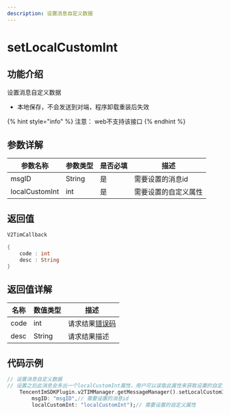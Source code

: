 ```yaml
---
description: 设置消息自定义数据
---
```


# setLocalCustomInt

## 功能介绍

设置消息自定义数据

* 本地保存，不会发送到对端，程序卸载重装后失效

{% hint style="info" %}
注意： web不支持该接口
{% endhint %}

## 参数详解

| 参数名称           | 参数类型   | 是否必填 | 描述         |
| -------------- | ------ | ---- | ---------- |
| msgID          | String | 是    | 需要设置的消息id  |
| localCustomInt | int    | 是    | 需要设置的自定义属性 |

## 返回值

```dart
V2TimCallback

{
    code : int
    desc : String
}
```

## 返回值详解

| 名称   | 数值类型   | 描述                                                             |
| ---- | ------ | -------------------------------------------------------------- |
| code | int    | 请求结果[错误码](https://cloud.tencent.com/document/product/269/1671) |
| desc | String | 请求结果描述                                                         |

## 代码示例  &#x20;

```dart
// 设置消息自定义数据
// 设置之后此消息会多出一个localCustomInt属性，用户可以读取此属性来获取设置的自定义属性
    TencentImSDKPlugin.v2TIMManager.getMessageManager().setLocalCustomInt(
        msgID: "msgID",// 需要设置的消息id
        localCustomInt: "localCustomInt");// 需要设置的自定义属性
```
